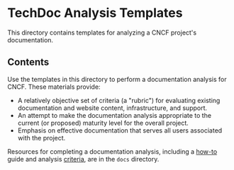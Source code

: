 # TechDoc Analysis Templates

This directory contains templates for analyzing a CNCF project's documentation. 

## Contents

Use the templates in this directory to perform a documentation analysis for CNCF. These materials provide:
- A relatively objective set of criteria (a "rubric") for evaluating existing documentation and website content, infrastructure, and support.
- An attempt to make the documentation analysis appropriate to the current (or proposed) maturity level for the overall project.
- Emphasis on effective documentation that serves all users associated with the project.

Resources for completing a documentation analysis, including a [how-to][] guide and analysis [criteria][], are in the `docs` directory.

[how-to]: ../howto.md
[criteria]: ../criteria.md